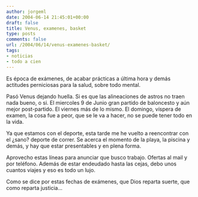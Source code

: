 ```yaml
---
author: jorgeml
date: 2004-06-14 21:45:01+00:00
draft: false
title: Venus, examenes, basket
type: posts
comments: false
url: /2004/06/14/venus-examenes-basket/
tags:
- noticias
- todo a cien
---
```


Es época de exámenes, de acabar prácticas a última hora y demás actitudes perniciosas para la salud, sobre todo mental.

Pasó Venus dejando huella. Si es que las alineaciones de astros no traen nada bueno, o si. El miercoles 9 de Junio gran partido de baloncesto y aún mejor post-partido. El viernes más de lo mismo. El domingo, víspera de examen, la cosa fue a peor, que se le va a hacer, no se puede tener todo en la vida.

Ya que estamos con el deporte, esta tarde me he vuelto a reencontrar con el ¿sano? deporte de correr. Se acerca el momento de la playa, la piscina y demás, y hay que estar presentables y en plena forma.

Aprovecho estas líneas para anunciar que busco trabajo. Ofertas al mail y por teléfono. Además de estar endeudado hasta las cejas, debo unos cuantos viajes y eso es todo un lujo.

Como se dice por estas fechas de exámenes, que Dios reparta suerte, que como reparta justicia...
